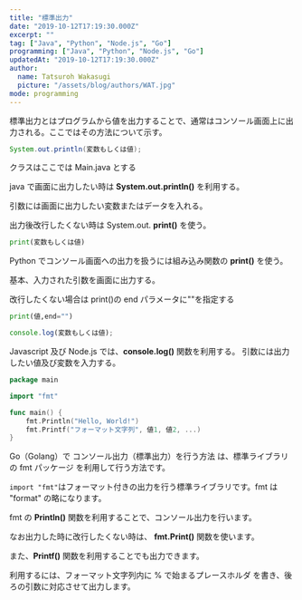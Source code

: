 ```yaml
---
title: "標準出力"
date: "2019-10-12T17:19:30.000Z"
excerpt: ""
tag: ["Java", "Python", "Node.js", "Go"]
programming: ["Java", "Python", "Node.js", "Go"]
updatedAt: "2019-10-12T17:19:30.000Z"
author:
  name: Tatsuroh Wakasugi
  picture: "/assets/blog/authors/WAT.jpg"
mode: programming
---
```


標準出力とはプログラムから値を出力することで、通常はコンソール画面上に出力される。ここではその方法について示す。

<div class="note_content_by_programming_language" id="note_content_Java">

```java
System.out.println(変数もしくは値);
```

クラスはここでは Main.java とする

java で画面に出力したい時は **System.out.println()** を利用する。

引数には画面に出力したい変数またはデータを入れる。

出力後改行したくない時は System.out. **print()** を使う。

</div>
<div class="note_content_by_programming_language" id="note_content_Python">

```python
print(変数もしくは値)
```

Python でコンソール画面への出力を扱うには組み込み関数の **print()** を使う。

基本、入力された引数を画面に出力する。

改行したくない場合は print()の end パラメータに""を指定する

```python
print(値,end="")
```

</div>
<div class="note_content_by_programming_language" id="note_content_Node.js">

```javascript
console.log(変数もしくは値);
```

Javascript 及び Node.js では、**console.log()** 関数を利用する。
引数には出力したい値及び変数を入力する。

</div>
<div class="note_content_by_programming_language" id="note_content_Go">

```go
package main

import "fmt"

func main() {
    fmt.Println("Hello, World!")
    fmt.Printf("フォーマット文字列", 値1, 値2, ...)
}
```

Go（Golang）で コンソール出力（標準出力）を行う方法 は、標準ライブラリの fmt パッケージ を利用して行う方法です。

`import "fmt"`はフォーマット付きの出力を行う標準ライブラリです。fmt は "format" の略になります。

fmt の **Println()** 関数を利用することで、コンソール出力を行います。

なお出力した時に改行したくない時は、 **fmt.Print()** 関数を使います。

また、**Printf()** 関数を利用することでも出力できます。

利用するには、フォーマット文字列内に % で始まるプレースホルダ を書き、後ろの引数に対応させて出力します。

</div>
